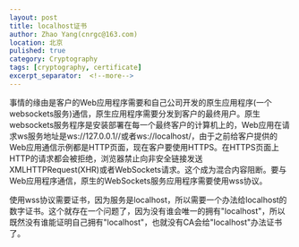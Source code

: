 ```yaml
---
layout: post
title: localhost证书
author: Zhao Yang(cnrgc@163.com)
location: 北京
pulished: true
category: Cryptography
tags: [cryptography, certificate]
excerpt_separator:  <!--more-->
---
```


事情的缘由是客户的Web应用程序需要和自己公司开发的原生应用程序(一个websockets服务)通信，原生应用程序需要分发到客户的最终用户。原生websockets服务程序是安装部署在每一个最终客户的计算机上的，Web应用在请求ws服务地址是ws://127.0.0.1//或者ws://localhost/，由于之前给客户提供的Web应用通信示例都是HTTP页面，现在客户要使用HTTPS。在HTTPS页面上HTTP的请求都会被拒绝，浏览器禁止向非安全链接发送XMLHTTPRequest(XHR)或者WebSockets请求。这个成为混合内容阻断。要与Web应用程序通信，原生的WebSockets服务应用程序需要使用wss协议。

<!--more-->

使用wss协议需要证书，因为服务是localhost，所以需要一个办法给localhost的数字证书。这个就存在一个问题了，因为没有谁会唯一的拥有"localhost"，所以既然没有谁能证明自己拥有"localhost"，也就没有CA会给"localhost"办法证书了。
